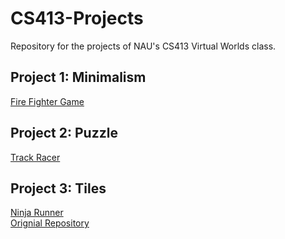 # CS413-Projects
Repository for the projects of NAU's CS413 Virtual Worlds class. 
## Project 1: Minimalism 
[Fire Fighter Game](https://dana.ucc.nau.edu/gym3/cs413/project_1/index.html)
## Project 2: Puzzle 
[Track Racer](https://dana.ucc.nau.edu/gym3/cs413/project_2/index.html)
## Project 3: Tiles
[Ninja Runner](https://dana.ucc.nau.edu/wae7/cs413/project_3/index.html) <br/>
[Orignial Repository](https://github.com/SammieJ201/CS413-Project3)
